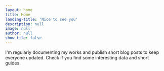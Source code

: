```yaml
---
layout: home
title: Home
landing-title: 'Nice to see you'
description: null
image: null
author: null
show_tile: false
---
```


I'm regularly documenting my works and publish short blog posts to keep everyone updated. Check if you find some interesting data and short guides.